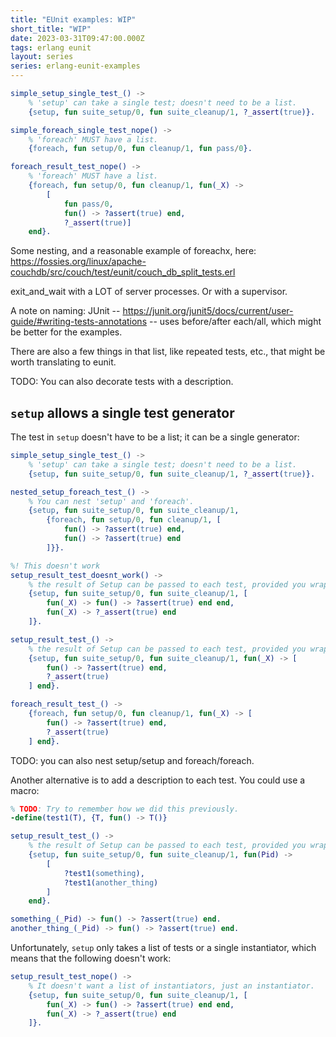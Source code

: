 ```yaml
---
title: "EUnit examples: WIP"
short_title: "WIP"
date: 2023-03-31T09:47:00.000Z
tags: erlang eunit
layout: series
series: erlang-eunit-examples
---
```


```erlang
simple_setup_single_test_() ->
    % 'setup' can take a single test; doesn't need to be a list.
    {setup, fun suite_setup/0, fun suite_cleanup/1, ?_assert(true)}.
```

```erlang
simple_foreach_single_test_nope() ->
    % 'foreach' MUST have a list.
    {foreach, fun setup/0, fun cleanup/1, fun pass/0}.

foreach_result_test_nope() ->
    % 'foreach' MUST have a list.
    {foreach, fun setup/0, fun cleanup/1, fun(_X) ->
        [
            fun pass/0,
            fun() -> ?assert(true) end,
            ?_assert(true)]
    end}.
```

Some nesting, and a reasonable example of foreachx, here: https://fossies.org/linux/apache-couchdb/src/couch/test/eunit/couch_db_split_tests.erl

exit_and_wait with a LOT of server processes. Or with a supervisor.

A note on naming: JUnit -- https://junit.org/junit5/docs/current/user-guide/#writing-tests-annotations -- uses before/after each/all, which might be better for the examples.

There are also a few things in that list, like repeated tests, etc., that might be worth translating to eunit.

TODO: You can also decorate tests with a description.

## `setup` allows a single test generator

The test in `setup` doesn't have to be a list; it can be a single generator:

```erlang
simple_setup_single_test_() ->
    % 'setup' can take a single test; doesn't need to be a list.
    {setup, fun suite_setup/0, fun suite_cleanup/1, ?_assert(true)}.
```


```erlang
nested_setup_foreach_test_() ->
    % You can nest 'setup' and 'foreach'.
    {setup, fun suite_setup/0, fun suite_cleanup/1,
        {foreach, fun setup/0, fun cleanup/1, [
            fun() -> ?assert(true) end,
            fun() -> ?assert(true) end
        ]}}.

%! This doesn't work
setup_result_test_doesnt_work() ->
    % the result of Setup can be passed to each test, provided you wrap them as instantiators:
    {setup, fun suite_setup/0, fun suite_cleanup/1, [
        fun(_X) -> fun() -> ?assert(true) end end,
        fun(_X) -> ?_assert(true) end
    ]}.

setup_result_test_() ->
    % the result of Setup can be passed to each test, provided you wrap them as instantiators:
    {setup, fun suite_setup/0, fun suite_cleanup/1, fun(_X) -> [
        fun() -> ?assert(true) end,
        ?_assert(true)
    ] end}.

foreach_result_test_() ->
    {foreach, fun setup/0, fun cleanup/1, fun(_X) -> [
        fun() -> ?assert(true) end,
        ?_assert(true)
    ] end}.
```


TODO: you can also nest setup/setup and foreach/foreach.


Another alternative is to add a description to each test. You could use a macro:

```erlang
% TODO: Try to remember how we did this previously.
-define(test1(T), {T, fun() -> T()}

setup_result_test_() ->
    % the result of Setup can be passed to each test, provided you wrap them in an instantiator:
    {setup, fun suite_setup/0, fun suite_cleanup/1, fun(Pid) ->
        [
            ?test1(something),
            ?test1(another_thing)
        ]
    end}.

something_(_Pid) -> fun() -> ?assert(true) end.
another_thing_(_Pid) -> fun() -> ?assert(true) end.
```



Unfortunately, `setup` only takes a list of tests or a single instantiator, which means that the following doesn't work:

```erlang
setup_result_test_nope() ->
    % It doesn't want a list of instantiators, just an instantiator.
    {setup, fun suite_setup/0, fun suite_cleanup/1, [
        fun(_X) -> fun() -> ?assert(true) end end,
        fun(_X) -> ?_assert(true) end
    ]}.
```
